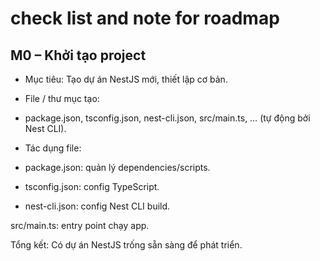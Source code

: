 # check list and note for roadmap

## M0 – Khởi tạo project
- Mục tiêu: Tạo dự án NestJS mới, thiết lập cơ bản.

- File / thư mục tạo:
- package.json, tsconfig.json, nest-cli.json, src/main.ts, … (tự động bởi Nest CLI).

- Tác dụng file:
- package.json: quản lý dependencies/scripts.
- tsconfig.json: config TypeScript.

- nest-cli.json: config Nest CLI build.

src/main.ts: entry point chạy app.

Tổng kết: Có dự án NestJS trống sẵn sàng để phát triển.